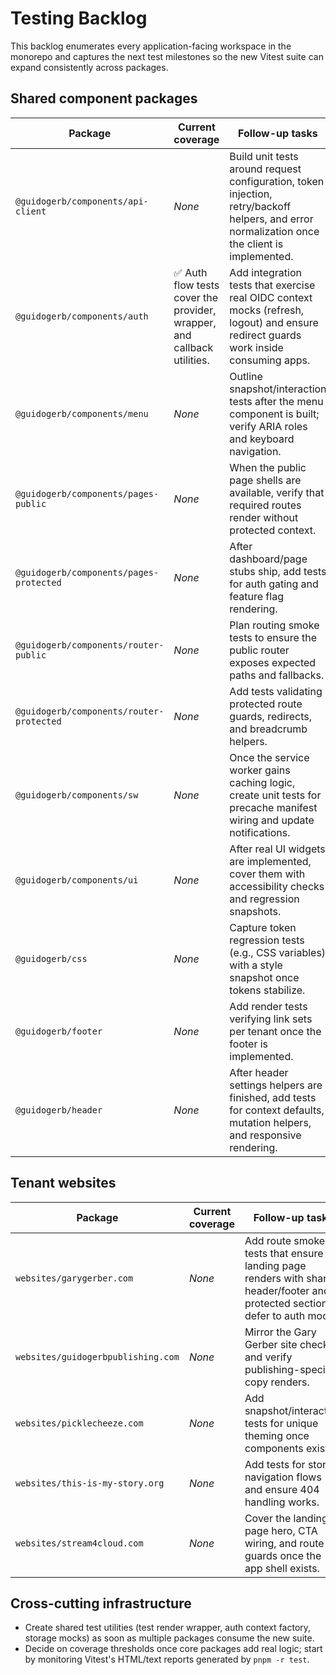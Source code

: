 # Testing Backlog

This backlog enumerates every application-facing workspace in the monorepo and captures the next test milestones so the new Vitest suite can expand consistently across packages.

## Shared component packages

| Package | Current coverage | Follow-up tasks |
| --- | --- | --- |
| `@guidogerb/components/api-client` | _None_ | Build unit tests around request configuration, token injection, retry/backoff helpers, and error normalization once the client is implemented. |
| `@guidogerb/components/auth` | ✅ Auth flow tests cover the provider, wrapper, and callback utilities. | Add integration tests that exercise real OIDC context mocks (refresh, logout) and ensure redirect guards work inside consuming apps. |
| `@guidogerb/components/menu` | _None_ | Outline snapshot/interaction tests after the menu component is built; verify ARIA roles and keyboard navigation. |
| `@guidogerb/components/pages-public` | _None_ | When the public page shells are available, verify that required routes render without protected context. |
| `@guidogerb/components/pages-protected` | _None_ | After dashboard/page stubs ship, add tests for auth gating and feature flag rendering. |
| `@guidogerb/components/router-public` | _None_ | Plan routing smoke tests to ensure the public router exposes expected paths and fallbacks. |
| `@guidogerb/components/router-protected` | _None_ | Add tests validating protected route guards, redirects, and breadcrumb helpers. |
| `@guidogerb/components/sw` | _None_ | Once the service worker gains caching logic, create unit tests for precache manifest wiring and update notifications. |
| `@guidogerb/components/ui` | _None_ | After real UI widgets are implemented, cover them with accessibility checks and regression snapshots. |
| `@guidogerb/css` | _None_ | Capture token regression tests (e.g., CSS variables) with a style snapshot once tokens stabilize. |
| `@guidogerb/footer` | _None_ | Add render tests verifying link sets per tenant once the footer is implemented. |
| `@guidogerb/header` | _None_ | After header settings helpers are finished, add tests for context defaults, mutation helpers, and responsive rendering. |

## Tenant websites

| Package | Current coverage | Follow-up tasks |
| --- | --- | --- |
| `websites/garygerber.com` | _None_ | Add route smoke tests that ensure the landing page renders with shared header/footer and protected sections defer to auth mocks. |
| `websites/guidogerbpublishing.com` | _None_ | Mirror the Gary Gerber site checks and verify publishing-specific copy renders. |
| `websites/picklecheeze.com` | _None_ | Add snapshot/interaction tests for unique theming once components exist. |
| `websites/this-is-my-story.org` | _None_ | Add tests for story navigation flows and ensure 404 handling works. |
| `websites/stream4cloud.com` | _None_ | Cover the landing page hero, CTA wiring, and route guards once the app shell exists. |

## Cross-cutting infrastructure

- Create shared test utilities (test render wrapper, auth context factory, storage mocks) as soon as multiple packages consume the new suite.
- Decide on coverage thresholds once core packages add real logic; start by monitoring Vitest's HTML/text reports generated by `pnpm -r test`.
